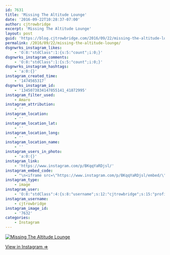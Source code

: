 ```yaml
---
id: 7631
title: 'Missing The Altitude Lounge'
date: '2016-09-22T10:28:37-07:00'
author: cjtrowbridge
excerpt: 'Missing The Altitude Lounge'
layout: post
guid: 'https://blog.cjtrowbridge.com/2016/09/22/missing-the-altitude-lounge/'
permalink: /2016/09/22/missing-the-altitude-lounge/
dsgnwrks_instagram_likes:
    - 'O:8:"stdClass":1:{s:5:"count";i:0;}'
dsgnwrks_instagram_comments:
    - 'O:8:"stdClass":1:{s:5:"count";i:0;}'
dsgnwrks_instagram_hashtags:
    - 'a:0:{}'
instagram_created_time:
    - '1474565317'
dsgnwrks_instagram_id:
    - '1345073834147855141_41872995'
instagram_filter_used:
    - Amaro
instagram_attribution:
    - ''
instagram_location:
    - ''
instagram_location_lat:
    - ''
instagram_location_long:
    - ''
instagram_location_name:
    - ''
instagram_users_in_photo:
    - 'a:0:{}'
instagram_link:
    - 'https://www.instagram.com/p/BKqqYaRDjsl/'
instagram_embed_code:
    - "\n<iframe src=\"https://www.instagram.com/p/BKqqYaRDjsl/embed/\" width=\"612\" height=\"710\" frameborder=\"0\" scrolling=\"no\" allowtransparency=\"true\" class=\"insta-image-embed\"></iframe>\n"
instagram_type:
    - image
instagram_user:
    - 'O:8:"stdClass":4:{s:8:"username";s:12:"cjtrowbridge";s:15:"profile_picture";s:96:"https://scontent.cdninstagram.com/t51.2885-19/s150x150/13724650_1188772791164794_142557231_a.jpg";s:2:"id";s:8:"41872995";s:9:"full_name";s:13:"CJ Trowbridge";}'
instagram_username:
    - cjtrowbridge
instagram_image_id:
    - '7632'
categories:
    - Instagram
---
```


[![Missing The Altitude Lounge](https://blog.cjtrowbridge.com/wp-content/uploads/2016/09/1474565317-1-1.jpg)](https://www.instagram.com/p/BKqqYaRDjsl/)

[View in Instagram ⇒](https://www.instagram.com/p/BKqqYaRDjsl/)